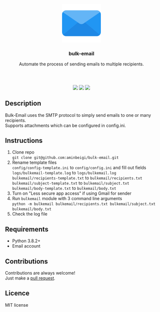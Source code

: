 <p align="center">
<img src="attachments\email.png" width="128" height="128"/>
<br/>
<h3 align="center">bulk-email</h3>
<p align="center">Automate the process of sending emails to multiple recipients.</p>
<h2></h2>
</p>
<br />

<p align="center">
<a href="../../issues"><img src="https://img.shields.io/github/issues/aminbeigi/Bulk-Email.svg?style=flat-square" /></a>
<a href="../../pulls"><img src="https://img.shields.io/github/issues-pr/aminbeigi/Bulk-Email.svg?style=flat-square" /></a>
<img src="https://img.shields.io/github/license/aminbeigi/Bulk-Email?style=flat-square">
</p>

## Description
Bulk-Email uses the SMTP protocol to simply send emails to one or many recipients.  
Supports attachments which can be configured in config.ini.

## Instructions
1. Clone repo  
`git clone git@github.com:aminbeigi/bulk-email.git`
2. Rename template files  
`config/config-template.ini` to `config/config.ini` and fill out fields  
`logs/bulkemail-template.log` to `logs/bulkemail.log`  
`bulkemail/recipients-template.txt` to `bulkemail/recipients.txt`  
`bulkemail/subject-template.txt` to `bulkemail/subject.txt`  
`bulkemail/body-template.txt` to `bulkemail/body.txt`  
3. Turn on "Less secure app access" if using Gmail for sender
4. Run `bulkemail` module with 3 command line arguments      
`python -m bulkemail bulkemail/recipients.txt bulkemail/subject.txt bulkemail/body.txt`   
5. Check the log file

## Requirements
* Python 3.8.2+
* Email account

## Contributions
Contributions are always welcome!  
Just make a [pull request](../../pulls).

## Licence
MIT license
